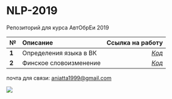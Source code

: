 # NLP-2019

Репозиторий для курса АвтОбрЕи 2019 

№| Описание          |Ссылка на работу  
 ------------- |:-------------| -----:
**1** |Определения языка в ВК     | [*Код*](https://github.com/Gratisfo/NLP-2019/blob/master/Homework/HW1_language_detection.ipynb) 
**2** |Финское словоизменение    | [*Код*](https://github.com/Gratisfo/NLP-2019/tree/master/Homework/HW2) 


почта для связи: aniatta1999@gmail.com

![](https://sun9-38.userapi.com/c854532/v854532002/105b18/rwIPrEYPS_I.jpg)

